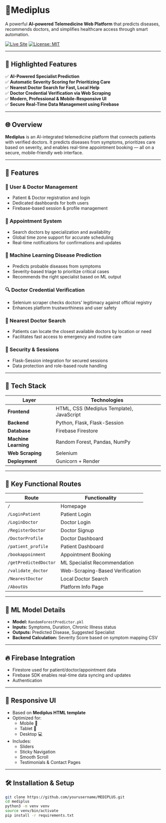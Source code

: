 # 🏥Mediplus

A powerful **AI-powered Telemedicine Web Platform** that predicts diseases, recommends doctors, and simplifies healthcare access through smart automation.

[![Live Site](https://img.shields.io/badge/Live-Demo-green?style=for-the-badge)](https://mediplus-1-h3zu.onrender.com)
[![License: MIT](https://img.shields.io/badge/License-MIT-blue.svg)](LICENSE)

---

## 🌟 Highlighted Features

✅ **AI-Powered Specialist Prediction**  
✅ **Automatic Severity Scoring for Prioritizing Care**  
✅ **Nearest Doctor Search for Fast, Local Help**  
✅ **Doctor Credential Verification via Web Scraping**  
✅ **Modern, Professional & Mobile-Responsive UI**  
✅ **Secure Real-Time Data Management using Firebase**

---

## 🌐 Overview

**Mediplus** is an AI-integrated telemedicine platform that connects patients with verified doctors. It predicts diseases from symptoms, prioritizes care based on severity, and enables real-time appointment booking — all on a secure, mobile-friendly web interface.

---

## 🚀 Features

### 👤 User & Doctor Management
- Patient & Doctor registration and login
- Dedicated dashboards for both users
- Firebase-based session & profile management

### 📅 Appointment System
- Search doctors by specialization and availability
- Global time zone support for accurate scheduling
- Real-time notifications for confirmations and updates

### 🧠 Machine Learning Disease Prediction
- Predicts probable diseases from symptoms
- Severity-based triage to prioritize critical cases
- Recommends the right specialist based on ML output

### 🔍 Doctor Credential Verification
- Selenium scraper checks doctors' legitimacy against official registry
- Enhances platform trustworthiness and user safety

### 📍 Nearest Doctor Search
- Patients can locate the closest available doctors by location or need
- Facilitates fast access to emergency and routine care

### 🔐 Security & Sessions
- Flask-Session integration for secured sessions
- Data protection and role-based route handling

---

## 🧰 Tech Stack

| Layer        | Technologies |
|--------------|--------------|
| **Frontend** | HTML, CSS (Mediplus Template), JavaScript |
| **Backend**  | Python, Flask, Flask-Session |
| **Database** | Firebase Firestore |
| **Machine Learning** | Random Forest, Pandas, NumPy |
| **Web Scraping** | Selenium |
| **Deployment** | Gunicorn + Render |

---

## 🔄 Key Functional Routes

| Route | Functionality |
|-------|----------------|
| `/` | Homepage |
| `/LoginPatient` | Patient Login |
| `/LoginDoctor` | Doctor Login |
| `/RegisterDoctor` | Doctor Signup |
| `/DoctorProfile` | Doctor Dashboard |
| `/patient_profile` | Patient Dashboard |
| `/bookappoinment` | Appointment Booking |
| `/getPredictedDoctor` | ML Specialist Recommendation |
| `/validate_doctor` | Web-Scraping-Based Verification |
| `/NearestDoctor` | Local Doctor Search |
| `/AboutUs` | Platform Info Page |

---

## 🤖 ML Model Details

- **Model:** `RandomForestPredictor.pkl`
- **Inputs:** Symptoms, Duration, Chronic Illness status
- **Outputs:** Predicted Disease, Suggested Specialist
- **Backend Calculation:** Severity Score based on symptom mapping CSV

---

## 🔥 Firebase Integration

- Firestore used for patient/doctor/appointment data
- Firebase SDK enables real-time data syncing and updates
- Authentication

---

## 📱 Responsive UI

- Based on **Mediplus HTML template**
- Optimized for:
  - Mobile 📱
  - Tablet 📲
  - Desktop 💻
- Includes:
  - Sliders
  - Sticky Navigation
  - Smooth Scroll
  - Testimonials & Contact Pages

---

## 🛠️ Installation & Setup

```bash
git clone https://github.com/yourusername/MEDIPLUS.git
cd mediplus
python3 -m venv venv
source venv/bin/activate
pip install -r requirements.txt
